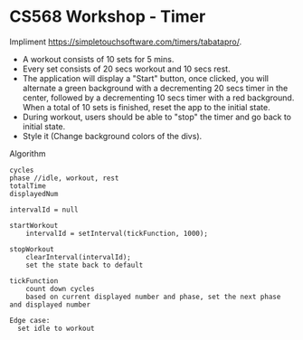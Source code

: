 # CS568 Workshop - Timer

Impliment https://simpletouchsoftware.com/timers/tabatapro/.

- A workout consists of 10 sets for 5 mins.
- Every set consists of 20 secs workout and 10 secs rest.
- The application will display a "Start" button, once clicked, you will alternate a green background with a decrementing 20 secs timer in the center, followed by a decrementing 10 secs timer with a red background. When a total of 10 sets is finished, reset the app to the initial state.
- During workout, users should be able to "stop" the timer and go back to initial state.
- Style it (Change background colors of the divs).

Algorithm

```
cycles
phase //idle, workout, rest
totalTime
displayedNum

intervalId = null 

startWorkout
    intervalId = setInterval(tickFunction, 1000);

stopWorkout
    clearInterval(intervalId);
    set the state back to default

tickFunction
	count down cycles
	based on current displayed number and phase, set the next phase and displayed number

Edge case:
  set idle to workout
```
